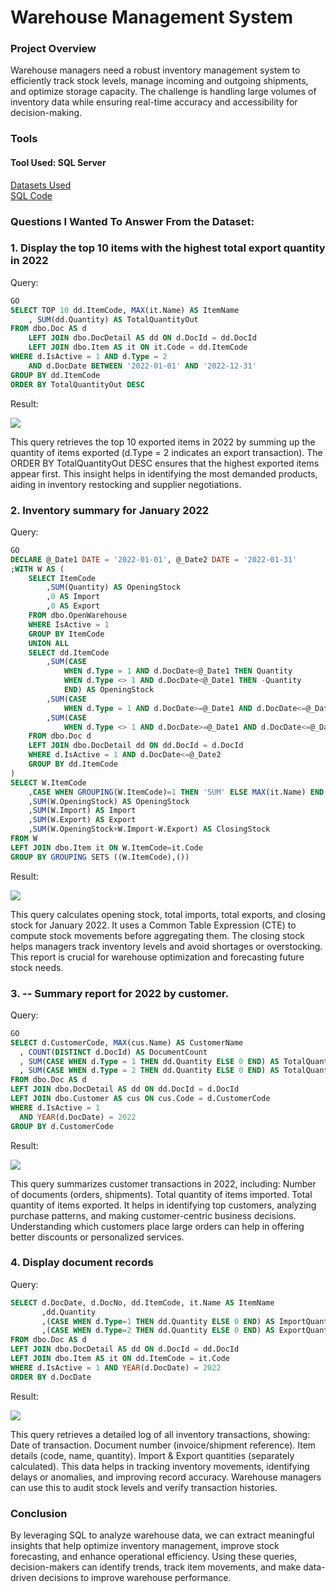 
# Warehouse Management System   

### Project Overview
Warehouse managers need a robust inventory management system to efficiently track stock levels, manage incoming and outgoing shipments, and optimize storage capacity. The challenge is handling large volumes of inventory data while ensuring real-time accuracy and accessibility for decision-making.

### Tools
#### Tool Used: SQL Server
[Datasets Used](https://github.com/duyyxz/SQL-Project/blob/main/Database.sql)   
[SQL Code](https://github.com/duyyxz/SQL-Project/blob/main/SQLQuery.sql)

### Questions I Wanted To Answer From the Dataset:
### 1. Display the top 10 items with the highest total export quantity in 2022

Query:
```sql
GO
SELECT TOP 10 dd.ItemCode, MAX(it.Name) AS ItemName
    , SUM(dd.Quantity) AS TotalQuantityOut
FROM dbo.Doc AS d
    LEFT JOIN dbo.DocDetail AS dd ON d.DocId = dd.DocId
    LEFT JOIN dbo.Item AS it ON it.Code = dd.ItemCode
WHERE d.IsActive = 1 AND d.Type = 2
    AND d.DocDate BETWEEN '2022-01-01' AND '2022-12-31'
GROUP BY dd.ItemCode
ORDER BY TotalQuantityOut DESC
```

Result:    

![](https://private-user-images.githubusercontent.com/102895063/420646239-88556c83-af62-46f8-9679-453009d17f80.png?jwt=eyJhbGciOiJIUzI1NiIsInR5cCI6IkpXVCJ9.eyJpc3MiOiJnaXRodWIuY29tIiwiYXVkIjoicmF3LmdpdGh1YnVzZXJjb250ZW50LmNvbSIsImtleSI6ImtleTUiLCJleHAiOjE3NDE1MDAyNzIsIm5iZiI6MTc0MTQ5OTk3MiwicGF0aCI6Ii8xMDI4OTUwNjMvNDIwNjQ2MjM5LTg4NTU2YzgzLWFmNjItNDZmOC05Njc5LTQ1MzAwOWQxN2Y4MC5wbmc_WC1BbXotQWxnb3JpdGhtPUFXUzQtSE1BQy1TSEEyNTYmWC1BbXotQ3JlZGVudGlhbD1BS0lBVkNPRFlMU0E1M1BRSzRaQSUyRjIwMjUwMzA5JTJGdXMtZWFzdC0xJTJGczMlMkZhd3M0X3JlcXVlc3QmWC1BbXotRGF0ZT0yMDI1MDMwOVQwNTU5MzJaJlgtQW16LUV4cGlyZXM9MzAwJlgtQW16LVNpZ25hdHVyZT0yMTU0ZDkyYTRkYmU5OTc5Y2YxZjEyMmVhOTRmODVhNzNmOGUxZTk4ZmI1Mzg2ZThhM2QwOTE4OTQ0Yjc4YWMyJlgtQW16LVNpZ25lZEhlYWRlcnM9aG9zdCJ9.5KMB5fVaLzlabsHZOHZ8fi8DW6LWaUqeuRNIpYigE2Y)

This query retrieves the top 10 exported items in 2022 by summing up the quantity of items exported (d.Type = 2 indicates an export transaction).
The ORDER BY TotalQuantityOut DESC ensures that the highest exported items appear first.
This insight helps in identifying the most demanded products, aiding in inventory restocking and supplier negotiations.

### 2. Inventory summary for January 2022
Query:
```sql
GO
DECLARE @_Date1 DATE = '2022-01-01', @_Date2 DATE = '2022-01-31'
;WITH W AS (
    SELECT ItemCode
        ,SUM(Quantity) AS OpeningStock
        ,0 AS Import
        ,0 AS Export
    FROM dbo.OpenWarehouse
    WHERE IsActive = 1
    GROUP BY ItemCode
    UNION ALL
    SELECT dd.ItemCode
        ,SUM(CASE
            WHEN d.Type = 1 AND d.DocDate<@_Date1 THEN Quantity
            WHEN d.Type <> 1 AND d.DocDate<@_Date1 THEN -Quantity
            END) AS OpeningStock
        ,SUM(CASE
            WHEN d.Type = 1 AND d.DocDate>=@_Date1 AND d.DocDate<=@_Date2 THEN Quantity ELSE 0 END) AS Import
        ,SUM(CASE
            WHEN d.Type <> 1 AND d.DocDate>=@_Date1 AND d.DocDate<=@_Date2 THEN Quantity ELSE 0 END) AS Export
    FROM dbo.Doc d
    LEFT JOIN dbo.DocDetail dd ON dd.DocId = d.DocId
    WHERE d.IsActive = 1 AND d.DocDate<=@_Date2
    GROUP BY dd.ItemCode
)
SELECT W.ItemCode
    ,CASE WHEN GROUPING(W.ItemCode)=1 THEN 'SUM' ELSE MAX(it.Name) END AS ItemName
    ,SUM(W.OpeningStock) AS OpeningStock
    ,SUM(W.Import) AS Import
    ,SUM(W.Export) AS Export
    ,SUM(W.OpeningStock+W.Import-W.Export) AS ClosingStock
FROM W
LEFT JOIN dbo.Item it ON W.ItemCode=it.Code
GROUP BY GROUPING SETS ((W.ItemCode),())
```
Result:    

![](https://private-user-images.githubusercontent.com/102895063/420646939-3e6ae545-a65c-40b6-a4c5-ffba34b86dfa.png?jwt=eyJhbGciOiJIUzI1NiIsInR5cCI6IkpXVCJ9.eyJpc3MiOiJnaXRodWIuY29tIiwiYXVkIjoicmF3LmdpdGh1YnVzZXJjb250ZW50LmNvbSIsImtleSI6ImtleTUiLCJleHAiOjE3NDE1MDA3MzUsIm5iZiI6MTc0MTUwMDQzNSwicGF0aCI6Ii8xMDI4OTUwNjMvNDIwNjQ2OTM5LTNlNmFlNTQ1LWE2NWMtNDBiNi1hNGM1LWZmYmEzNGI4NmRmYS5wbmc_WC1BbXotQWxnb3JpdGhtPUFXUzQtSE1BQy1TSEEyNTYmWC1BbXotQ3JlZGVudGlhbD1BS0lBVkNPRFlMU0E1M1BRSzRaQSUyRjIwMjUwMzA5JTJGdXMtZWFzdC0xJTJGczMlMkZhd3M0X3JlcXVlc3QmWC1BbXotRGF0ZT0yMDI1MDMwOVQwNjA3MTVaJlgtQW16LUV4cGlyZXM9MzAwJlgtQW16LVNpZ25hdHVyZT1iZGZmMmI2NDQxY2EzNmM3YzM0MjVmNGI2MThmMDVmMTI4MmUzMjBmYWM4YzgwYmRiZDEyZTM3ZmFiOWE0ZDk3JlgtQW16LVNpZ25lZEhlYWRlcnM9aG9zdCJ9.vcXZieYI33hHn31pNz0gPgID5R0gg6unvWI4umIIJPo)

This query calculates opening stock, total imports, total exports, and closing stock for January 2022.
It uses a Common Table Expression (CTE) to compute stock movements before aggregating them.
The closing stock helps managers track inventory levels and avoid shortages or overstocking.
This report is crucial for warehouse optimization and forecasting future stock needs.
### 3. -- Summary report for 2022 by customer.
Query:
```sql
GO
SELECT d.CustomerCode, MAX(cus.Name) AS CustomerName
  , COUNT(DISTINCT d.DocId) AS DocumentCount
  , SUM(CASE WHEN d.Type = 1 THEN dd.Quantity ELSE 0 END) AS TotalQuantityIn
  , SUM(CASE WHEN d.Type = 2 THEN dd.Quantity ELSE 0 END) AS TotalQuantityOut
FROM dbo.Doc AS d
LEFT JOIN dbo.DocDetail AS dd ON dd.DocId = d.DocId
LEFT JOIN dbo.Customer AS cus ON cus.Code = d.CustomerCode
WHERE d.IsActive = 1
  AND YEAR(d.DocDate) = 2022
GROUP BY d.CustomerCode
```
Result:    

![]([https://www.example.com/images/landscape.jpg](https://private-user-images.githubusercontent.com/102895063/420647152-6b2477cf-efee-46c4-be8c-61b8d05ff321.png?jwt=eyJhbGciOiJIUzI1NiIsInR5cCI6IkpXVCJ9.eyJpc3MiOiJnaXRodWIuY29tIiwiYXVkIjoicmF3LmdpdGh1YnVzZXJjb250ZW50LmNvbSIsImtleSI6ImtleTUiLCJleHAiOjE3NDE1MDEwMTEsIm5iZiI6MTc0MTUwMDcxMSwicGF0aCI6Ii8xMDI4OTUwNjMvNDIwNjQ3MTUyLTZiMjQ3N2NmLWVmZWUtNDZjNC1iZThjLTYxYjhkMDVmZjMyMS5wbmc_WC1BbXotQWxnb3JpdGhtPUFXUzQtSE1BQy1TSEEyNTYmWC1BbXotQ3JlZGVudGlhbD1BS0lBVkNPRFlMU0E1M1BRSzRaQSUyRjIwMjUwMzA5JTJGdXMtZWFzdC0xJTJGczMlMkZhd3M0X3JlcXVlc3QmWC1BbXotRGF0ZT0yMDI1MDMwOVQwNjExNTFaJlgtQW16LUV4cGlyZXM9MzAwJlgtQW16LVNpZ25hdHVyZT0zN2JiMzI0MWU5MWNhODBkMGFlOWU2MjViMTA0NTc2MWE5Mjk4MzVlMzgzZGVmNWE1OWJmOWFhZTJmM2U4NWRkJlgtQW16LVNpZ25lZEhlYWRlcnM9aG9zdCJ9.rV3QKfyZA_v2J9kbUtFqxDHApZROuSfIs_PMQvN6_Eo))

This query summarizes customer transactions in 2022, including:
Number of documents (orders, shipments).
Total quantity of items imported.
Total quantity of items exported.
It helps in identifying top customers, analyzing purchase patterns, and making customer-centric business decisions.
Understanding which customers place large orders can help in offering better discounts or personalized services.

### 4. Display document records
Query:
```sql
SELECT d.DocDate, d.DocNo, dd.ItemCode, it.Name AS ItemName
       ,dd.Quantity
       ,(CASE WHEN d.Type=1 THEN dd.Quantity ELSE 0 END) AS ImportQuantity
       ,(CASE WHEN d.Type=2 THEN dd.Quantity ELSE 0 END) AS ExportQuantity
FROM dbo.Doc AS d
LEFT JOIN dbo.DocDetail AS dd ON d.DocId = dd.DocId
LEFT JOIN dbo.Item AS it ON dd.ItemCode = it.Code
WHERE d.IsActive = 1 AND YEAR(d.DocDate) = 2022
ORDER BY d.DocDate
```
Result:    

![]([https://www.example.com/images/landscape.jpg](https://private-user-images.githubusercontent.com/102895063/420647208-50daf76e-faa4-4d33-b950-18d7344d5b88.png?jwt=eyJhbGciOiJIUzI1NiIsInR5cCI6IkpXVCJ9.eyJpc3MiOiJnaXRodWIuY29tIiwiYXVkIjoicmF3LmdpdGh1YnVzZXJjb250ZW50LmNvbSIsImtleSI6ImtleTUiLCJleHAiOjE3NDE1MDEwNjQsIm5iZiI6MTc0MTUwMDc2NCwicGF0aCI6Ii8xMDI4OTUwNjMvNDIwNjQ3MjA4LTUwZGFmNzZlLWZhYTQtNGQzMy1iOTUwLTE4ZDczNDRkNWI4OC5wbmc_WC1BbXotQWxnb3JpdGhtPUFXUzQtSE1BQy1TSEEyNTYmWC1BbXotQ3JlZGVudGlhbD1BS0lBVkNPRFlMU0E1M1BRSzRaQSUyRjIwMjUwMzA5JTJGdXMtZWFzdC0xJTJGczMlMkZhd3M0X3JlcXVlc3QmWC1BbXotRGF0ZT0yMDI1MDMwOVQwNjEyNDRaJlgtQW16LUV4cGlyZXM9MzAwJlgtQW16LVNpZ25hdHVyZT1iOWIzMDg0MzJhYzY5NTFkN2M4YWQ3MmZjN2UyNDZlMDY1ZjI3OTc0MTU3MmNiMzg1ODg3OGQ5MDA2MjI0MDdlJlgtQW16LVNpZ25lZEhlYWRlcnM9aG9zdCJ9.cb7bwUEFcN_GQDc71rFA2bDOlT6kRaG99XWOvawgFA4))

This query retrieves a detailed log of all inventory transactions, showing:
Date of transaction.
Document number (invoice/shipment reference).
Item details (code, name, quantity).
Import & Export quantities (separately calculated).
This data helps in tracking inventory movements, identifying delays or anomalies, and improving record accuracy.
Warehouse managers can use this to audit stock levels and verify transaction histories.
### Conclusion
By leveraging SQL to analyze warehouse data, we can extract meaningful insights that help optimize inventory management, improve stock forecasting, and enhance operational efficiency. Using these queries, decision-makers can identify trends, track item movements, and make data-driven decisions to improve warehouse performance.
